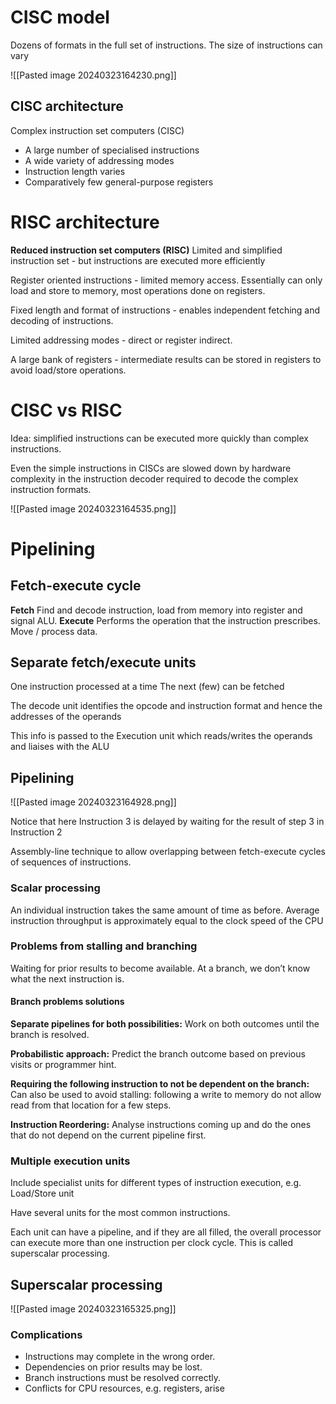 # CISC model
Dozens of formats in the full set of instructions. The size of instructions can vary

![[Pasted image 20240323164230.png]]

## CISC architecture
Complex instruction set computers (CISC)
- A large number of specialised instructions
- A wide variety of addressing modes
- Instruction length varies
- Comparatively few general-purpose registers

# RISC architecture
**Reduced instruction set computers (RISC)**
Limited and simplified instruction set - but instructions are executed more efficiently

Register oriented instructions - limited memory access. Essentially can only load and store to memory, most operations done on registers.

Fixed length and format of instructions - enables independent fetching and decoding of instructions.

Limited addressing modes - direct or register indirect.

A large bank of registers - intermediate results can be stored in registers to avoid load/store operations.

# CISC vs RISC
Idea: simplified instructions can be executed more quickly than complex instructions.

Even the simple instructions in CISCs are slowed down by hardware complexity in the instruction decoder required to decode the complex instruction formats.

![[Pasted image 20240323164535.png]]

# Pipelining
## Fetch-execute cycle
**Fetch**
Find and decode instruction, load from memory into register and signal ALU.
**Execute**
Performs the operation that the instruction prescribes.
Move / process data.

## Separate fetch/execute units
One instruction processed at a time
The next (few) can be fetched

The decode unit identifies the opcode and instruction format and hence the addresses of the operands

This info is passed to the Execution unit which reads/writes the operands and liaises with the ALU

## Pipelining
![[Pasted image 20240323164928.png]]

Notice that here Instruction 3 is delayed by waiting for the result of step 3 in Instruction 2

Assembly-line technique to allow overlapping between fetch-execute cycles of sequences of instructions.

### Scalar processing
An individual instruction takes the same amount of time as before.
Average instruction throughput is approximately equal to the clock speed of the CPU

### Problems from stalling and branching
Waiting for prior results to become available.
At a branch, we don’t know what the next instruction is.

#### Branch problems solutions
**Separate pipelines for both possibilities:**
Work on both outcomes until the branch is resolved.

**Probabilistic approach:**
Predict the branch outcome based on previous visits or programmer hint.

**Requiring the following instruction to not be dependent on the branch:**
Can also be used to avoid stalling: following a write to memory do not allow read from that location for a few steps.

**Instruction Reordering:**
Analyse instructions coming up and do the ones that do not depend on the current pipeline first.

### Multiple execution units
Include specialist units for different types of instruction execution, e.g. Load/Store unit

Have several units for the most common instructions.

Each unit can have a pipeline, and if they are all filled, the overall processor can execute more than one instruction per clock cycle. This is called superscalar processing.

## Superscalar processing
![[Pasted image 20240323165325.png]]

### Complications
- Instructions may complete in the wrong order.
- Dependencies on prior results may be lost.
- Branch instructions must be resolved correctly.
- Conflicts for CPU resources, e.g. registers, arise


